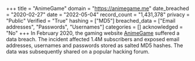 +++
title = "AnimeGame"
domain = "https://animegame.me"
date_breached = "2020-02-27"
date = "2022-05-04"
record_count = "1,431,378"
privacy = "Public"
Verified = "True"
hashing = ["MD5"]
breached_data = ["Email addresses", "Passwords", "Usernames"]
categories = []
acknowledged = "No"
+++
In February 2020, the gaming website <a href="http://animegame.me/" target="_blank" rel="noopener">AnimeGame</a> suffered a data breach. The incident affected 1.4M subscribers and exposed email addresses, usernames and passwords stored as salted MD5 hashes. The data was subsequently shared on a popular hacking forum.
